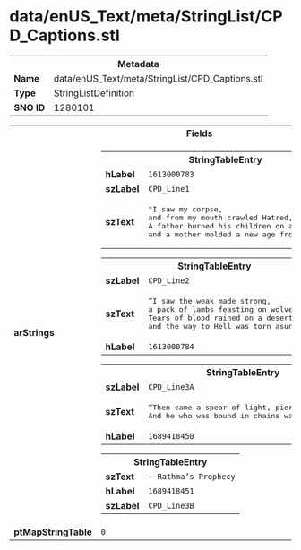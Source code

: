 <h1>data/enUS_Text/meta/StringList/CPD_Captions.stl</h1><table><tr><th colspan="100%">Metadata</th></tr><tr><td><b>Name</b></td><td>data/enUS_Text/meta/StringList/CPD_Captions.stl</td></tr><tr><td><b>Type</b></td><td>StringListDefinition</td></tr><tr><td><b>SNO ID</b></td><td>1280101</td></tr></table>

<table><tr><th colspan="100%">Fields</th></tr><tr><td><b>arStrings</b></td><td><table><tr><th colspan="100%">StringTableEntry</th></tr><tr><td><b>hLabel</b></td><td><code>1613000783</code></td></tr><tr><td><b>szLabel</b></td><td><code>CPD_Line1</code></td></tr><tr><td><b>szText</b></td><td><pre>"I saw my corpse,
and from my mouth crawled Hatred,
A father burned his children on a pyre, 
and a mother molded a new age from the ashes,</pre></td></tr></table>


<table><tr><th colspan="100%">StringTableEntry</th></tr><tr><td><b>szLabel</b></td><td><code>CPD_Line2</code></td></tr><tr><td><b>szText</b></td><td><pre>“I saw the weak made strong,
a pack of lambs feasting on wolves,
Tears of blood rained on a desert jewel,
and the way to Hell was torn asunder,</pre></td></tr><tr><td><b>hLabel</b></td><td><code>1613000784</code></td></tr></table>


<table><tr><th colspan="100%">StringTableEntry</th></tr><tr><td><b>szLabel</b></td><td><code>CPD_Line3A</code></td></tr><tr><td><b>szText</b></td><td><pre>“Then came a spear of light, piercing Hatred’s heart,
And he who was bound in chains was set free."</pre></td></tr><tr><td><b>hLabel</b></td><td><code>1689418450</code></td></tr></table>


<table><tr><th colspan="100%">StringTableEntry</th></tr><tr><td><b>szText</b></td><td><code>--Rathma’s Prophecy</code></td></tr><tr><td><b>hLabel</b></td><td><code>1689418451</code></td></tr><tr><td><b>szLabel</b></td><td><code>CPD_Line3B</code></td></tr></table>


</td></tr><tr><td><b>ptMapStringTable</b></td><td><code>0</code></td></tr></table>

